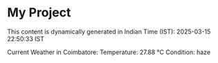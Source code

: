 # My Project

This content is dynamically generated in Indian Time (IST): 2025-03-15 22:50:33 IST


Current Weather in Coimbatore:
Temperature: 27.88 °C
Condition: haze
